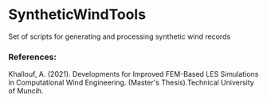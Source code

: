 # SyntheticWindTools

Set of scripts for generating and processing synthetic wind records

### References:
Khallouf, A. (2021). Developments for Improved FEM-Based LES Simulations in Computational Wind Engineering. (Master's Thesis).Technical University of Muncih. 
